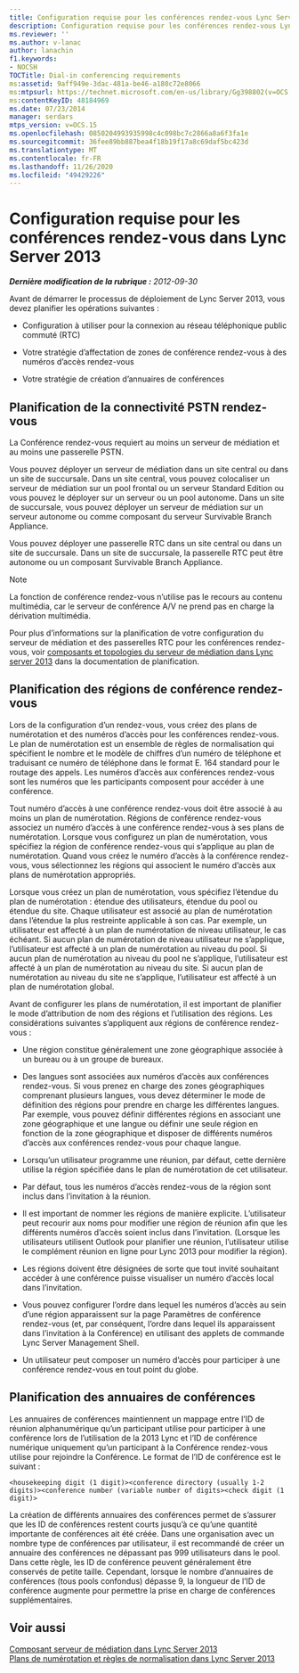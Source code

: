 ```yaml
---
title: Configuration requise pour les conférences rendez-vous Lync Server 2013
description: Configuration requise pour les conférences rendez-vous Lync Server 2013.
ms.reviewer: ''
ms.author: v-lanac
author: lanachin
f1.keywords:
- NOCSH
TOCTitle: Dial-in conferencing requirements
ms:assetid: 9aff949e-3dac-481a-be46-a180c72e8066
ms:mtpsurl: https://technet.microsoft.com/en-us/library/Gg398802(v=OCS.15)
ms:contentKeyID: 48184969
ms.date: 07/23/2014
manager: serdars
mtps_version: v=OCS.15
ms.openlocfilehash: 0850204993935998c4c098bc7c2866a8a6f3fa1e
ms.sourcegitcommit: 36fee89bb887bea4f18b19f17a8c69daf5bc423d
ms.translationtype: MT
ms.contentlocale: fr-FR
ms.lasthandoff: 11/26/2020
ms.locfileid: "49429226"
---
```

# <a name="dial-in-conferencing-requirements-in-lync-server-2013"></a>Configuration requise pour les conférences rendez-vous dans Lync Server 2013

<div data-xmlns="http://www.w3.org/1999/xhtml">

<div class="topic" data-xmlns="http://www.w3.org/1999/xhtml" data-msxsl="urn:schemas-microsoft-com:xslt" data-cs="https://msdn.microsoft.com/">

<div data-asp="https://msdn2.microsoft.com/asp">



</div>

<div id="mainSection">

<div id="mainBody">

<span> </span>

_**Dernière modification de la rubrique :** 2012-09-30_

Avant de démarrer le processus de déploiement de Lync Server 2013, vous devez planifier les opérations suivantes :

  - Configuration à utiliser pour la connexion au réseau téléphonique public commuté (RTC)

  - Votre stratégie d’affectation de zones de conférence rendez-vous à des numéros d’accès rendez-vous

  - Votre stratégie de création d’annuaires de conférences

<div>

## <a name="planning-for-dial-in-pstn-connectivity"></a>Planification de la connectivité PSTN rendez-vous

La Conférence rendez-vous requiert au moins un serveur de médiation et au moins une passerelle PSTN.

Vous pouvez déployer un serveur de médiation dans un site central ou dans un site de succursale. Dans un site central, vous pouvez colocaliser un serveur de médiation sur un pool frontal ou un serveur Standard Edition ou vous pouvez le déployer sur un serveur ou un pool autonome. Dans un site de succursale, vous pouvez déployer un serveur de médiation sur un serveur autonome ou comme composant du serveur Survivable Branch Appliance.

Vous pouvez déployer une passerelle RTC dans un site central ou dans un site de succursale. Dans un site de succursale, la passerelle RTC peut être autonome ou un composant Survivable Branch Appliance.

<div>


> [!NOTE]  
> La fonction de conférence rendez-vous n’utilise pas le recours au contenu multimédia, car le serveur de conférence A/V ne prend pas en charge la dérivation multimédia.



</div>

Pour plus d’informations sur la planification de votre configuration du serveur de médiation et des passerelles RTC pour les conférences rendez-vous, voir [composants et topologies du serveur de médiation dans Lync server 2013](lync-server-2013-components-and-topologies-for-mediation-server.md) dans la documentation de planification.

</div>

<span id="bkmk_PlanningforDialinConferencingRegions"></span>

<div>

## <a name="planning-for-dial-in-conferencing-regions"></a>Planification des régions de conférence rendez-vous

Lors de la configuration d’un rendez-vous, vous créez des plans de numérotation et des numéros d’accès pour les conférences rendez-vous. Le plan de numérotation est un ensemble de règles de normalisation qui spécifient le nombre et le modèle de chiffres d’un numéro de téléphone et traduisant ce numéro de téléphone dans le format E. 164 standard pour le routage des appels. Les numéros d’accès aux conférences rendez-vous sont les numéros que les participants composent pour accéder à une conférence.

Tout numéro d’accès à une conférence rendez-vous doit être associé à au moins un plan de numérotation. Régions de conférence rendez-vous associez un numéro d’accès à une conférence rendez-vous à ses plans de numérotation. Lorsque vous configurez un plan de numérotation, vous spécifiez la région de conférence rendez-vous qui s’applique au plan de numérotation. Quand vous créez le numéro d’accès à la conférence rendez-vous, vous sélectionnez les régions qui associent le numéro d’accès aux plans de numérotation appropriés.

Lorsque vous créez un plan de numérotation, vous spécifiez l’étendue du plan de numérotation : étendue des utilisateurs, étendue du pool ou étendue du site. Chaque utilisateur est associé au plan de numérotation dans l’étendue la plus restreinte applicable à son cas. Par exemple, un utilisateur est affecté à un plan de numérotation de niveau utilisateur, le cas échéant. Si aucun plan de numérotation de niveau utilisateur ne s’applique, l’utilisateur est affecté à un plan de numérotation au niveau du pool. Si aucun plan de numérotation au niveau du pool ne s’applique, l’utilisateur est affecté à un plan de numérotation au niveau du site. Si aucun plan de numérotation au niveau du site ne s’applique, l’utilisateur est affecté à un plan de numérotation global.

Avant de configurer les plans de numérotation, il est important de planifier le mode d’attribution de nom des régions et l’utilisation des régions. Les considérations suivantes s’appliquent aux régions de conférence rendez-vous :

  - Une région constitue généralement une zone géographique associée à un bureau ou à un groupe de bureaux.

  - Des langues sont associées aux numéros d’accès aux conférences rendez-vous. Si vous prenez en charge des zones géographiques comprenant plusieurs langues, vous devez déterminer le mode de définition des régions pour prendre en charge les différentes langues. Par exemple, vous pouvez définir différentes régions en associant une zone géographique et une langue ou définir une seule région en fonction de la zone géographique et disposer de différents numéros d’accès aux conférences rendez-vous pour chaque langue.

  - Lorsqu’un utilisateur programme une réunion, par défaut, cette dernière utilise la région spécifiée dans le plan de numérotation de cet utilisateur.

  - Par défaut, tous les numéros d’accès rendez-vous de la région sont inclus dans l’invitation à la réunion.

  - Il est important de nommer les régions de manière explicite. L’utilisateur peut recourir aux noms pour modifier une région de réunion afin que les différents numéros d’accès soient inclus dans l’invitation. (Lorsque les utilisateurs utilisent Outlook pour planifier une réunion, l’utilisateur utilise le complément réunion en ligne pour Lync 2013 pour modifier la région).

  - Les régions doivent être désignées de sorte que tout invité souhaitant accéder à une conférence puisse visualiser un numéro d’accès local dans l’invitation.

  - Vous pouvez configurer l’ordre dans lequel les numéros d’accès au sein d’une région apparaissent sur la page Paramètres de conférence rendez-vous (et, par conséquent, l’ordre dans lequel ils apparaissent dans l’invitation à la Conférence) en utilisant des applets de commande Lync Server Management Shell.

  - Un utilisateur peut composer un numéro d’accès pour participer à une conférence rendez-vous en tout point du globe.

</div>

<div>

## <a name="planning-for-conference-directories"></a>Planification des annuaires de conférences

Les annuaires de conférences maintiennent un mappage entre l’ID de réunion alphanumérique qu’un participant utilise pour participer à une conférence lors de l’utilisation de la 2013 Lync et l’ID de conférence numérique uniquement qu’un participant à la Conférence rendez-vous utilise pour rejoindre la Conférence. Le format de l’ID de conférence est le suivant :

    <housekeeping digit (1 digit)><conference directory (usually 1-2 digits)><conference number (variable number of digits><check digit (1 digit)>

La création de différents annuaires des conférences permet de s’assurer que les ID de conférences restent courts jusqu’à ce qu’une quantité importante de conférences ait été créée. Dans une organisation avec un nombre type de conférences par utilisateur, il est recommandé de créer un annuaire des conférences ne dépassant pas 999 utilisateurs dans le pool. Dans cette règle, les ID de conférence peuvent généralement être conservés de petite taille. Cependant, lorsque le nombre d’annuaires de conférences (tous pools confondus) dépasse 9, la longueur de l’ID de conférence augmente pour permettre la prise en charge de conférences supplémentaires.

</div>

<div>

## <a name="see-also"></a>Voir aussi


[Composant serveur de médiation dans Lync Server 2013](lync-server-2013-mediation-server-component.md)  
[Plans de numérotation et règles de normalisation dans Lync Server 2013](lync-server-2013-dial-plans-and-normalization-rules.md)  
  

</div>

</div>

<span> </span>

</div>

</div>

</div>

